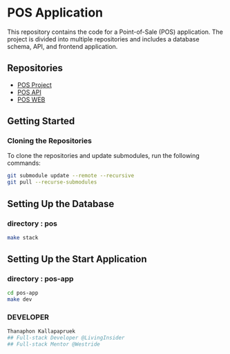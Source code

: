 # POS Application

This repository contains the code for a Point-of-Sale (POS) application. The project is divided into multiple repositories and includes a database schema, API, and frontend application.

## Repositories

- [POS Project](https://github.com/Nack-thanaphon/pos-project.git)
- [POS API](https://github.com/Nack-thanaphon/pos-api.git)
- [POS WEB](https://github.com/Nack-thanaphon/pos-web.git)

## Getting Started

### Cloning the Repositories

To clone the repositories and update submodules, run the following commands:

```sh
git submodule update --remote --recursive
git pull --recurse-submodules
```

## Setting Up the Database
### directory : pos

```sh
make stack
```


## Setting Up the Start Application
### directory : pos-app

```sh
cd pos-app
make dev 
```


### DEVELOPER

```sh
Thanaphon Kallapapruek
## Full-stack Developer @LivingInsider
## Full-stack Mentor @Westride
```